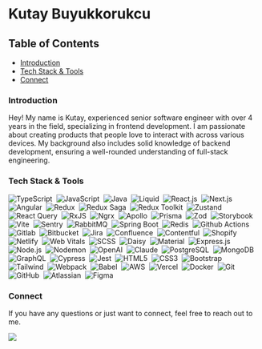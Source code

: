 # Kutay Buyukkorukcu

## Table of Contents

- [Introduction](#introduction)
- [Tech Stack & Tools](#tech-stack--tools)
- [Connect](#connect)

### Introduction
Hey! My name is Kutay, experienced senior software engineer with over 4 years in the field, specializing in frontend development. I am passionate about creating products that people love to interact with across various devices. My background also includes solid knowledge of backend development, ensuring a well-rounded understanding of full-stack engineering.

### Tech Stack & Tools

![TypeScript](https://img.shields.io/badge/-TypseScript-05122A?style=flat&logo=typescript&logoColor=blue)&nbsp;
![JavaScript](https://img.shields.io/badge/-JavaScript-05122A?style=flat&logo=javascript)&nbsp;
![Java](https://img.shields.io/badge/-Java-05122A?style=flat&logo=CoffeeScript)&nbsp;
![Liquid](https://img.shields.io/badge/-Liquid-05122A?style=flat&logo=shopify&logoColor=lightgreen)&nbsp;
![React.js](https://img.shields.io/badge/-React.js-05122A?style=flat&logo=react)&nbsp;
![Next.js](https://img.shields.io/badge/-Next.js-05122A?style=flat&logo=nextdotjs&logoColor=FEFEFE)&nbsp;
![Angular](https://img.shields.io/badge/-Angular-05122A?style=flat&logo=angular&logoColor=FEFEFE)&nbsp;
![Redux](https://img.shields.io/badge/-Redux-05122A?style=flat&logo=redux)&nbsp;
![Redux Saga](https://img.shields.io/badge/-Reduxsaga-05122A?style=flat&logo=reduxsaga)&nbsp;
![Redux Toolkit](https://img.shields.io/badge/-Reduxtoolkit-05122A?style=flat&logo=reduxtoolkit)&nbsp;
![Zustand](https://img.shields.io/badge/-Zustand-05122A?style=flat&logo=Zustand)&nbsp;
![React Query](https://img.shields.io/badge/-Reactquery-05122A?style=flat&logo=reactquery)&nbsp;
![RxJS](https://img.shields.io/badge/-RxJS-05122A?style=flat&logo=rxjs)&nbsp;
![Ngrx](https://img.shields.io/badge/-Ngrx-05122A?style=flat&logo=ngrx)&nbsp;
![Apollo](https://img.shields.io/badge/-Apollo-05122A?style=flat&logo=apollo)&nbsp;
![Prisma](https://img.shields.io/badge/-Prisma-05122A?style=flat&logo=prisma)&nbsp;
![Zod](https://img.shields.io/badge/-Zod-05122A?style=flat&logo=zod)&nbsp;
![Storybook](https://img.shields.io/badge/-Storybook-05122A?style=flat&logo=storybook)&nbsp;
![Vite](https://img.shields.io/badge/-Vite-05122A?style=flat&logo=vite)&nbsp;
![Sentry](https://img.shields.io/badge/-Sentry-05122A?style=flat&logo=sentry)&nbsp;
![RabbitMQ](https://img.shields.io/badge/-rabbitmq-05122A?style=flat&logo=rabbitmq)&nbsp;
![Spring Boot](https://img.shields.io/badge/-springboot-05122A?style=flat&logo=springboot)&nbsp;
![Redis](https://img.shields.io/badge/-Redis-05122A?style=flat&logo=redis)&nbsp;
![Github Actions](https://img.shields.io/badge/-Githubactions-05122A?style=flat&logo=githubactions)&nbsp;
![Gitlab](https://img.shields.io/badge/-Gitlab-05122A?style=flat&logo=Gitlab)&nbsp;
![Bitbucket](https://img.shields.io/badge/-Bitbucket-05122A?style=flat&logo=Bitbucket)&nbsp;
![Jira](https://img.shields.io/badge/-Jira-05122A?style=flat&logo=Jira)&nbsp;
![Confluence](https://img.shields.io/badge/-Confluence-05122A?style=flat&logo=Confluence)&nbsp;
![Contentful](https://img.shields.io/badge/-Contentful-05122A?style=flat&logo=Contentful)&nbsp;
![Shopify](https://img.shields.io/badge/-Shopify-05122A?style=flat&logo=Shopify)&nbsp;
![Netlify](https://img.shields.io/badge/-Netlify-05122A?style=flat&logo=Netlify)&nbsp;
![Web Vitals](https://img.shields.io/badge/-Webvitals-05122A?style=flat&logo=WebVitals)&nbsp;
![SCSS](https://img.shields.io/badge/-Scss-05122A?style=flat&logo=Scss)&nbsp;
![Daisy](https://img.shields.io/badge/-Daisy-05122A?style=flat&logo=Daisy)&nbsp;
![Material](https://img.shields.io/badge/-Material-05122A?style=flat&logo=Material)&nbsp;
![Express.js](https://img.shields.io/badge/-Express.js-05122A?style=flat&logo=express&logoColor=white)&nbsp;
![Node.js](https://img.shields.io/badge/-Node.js-05122A?style=flat&logo=node.js)&nbsp;
![Nodemon](https://img.shields.io/badge/-Nodemon-05122A?style=flat&logo=Nodemon)&nbsp;
![OpenAI](https://img.shields.io/badge/-OpenAi-05122A?style=flat&logo=OpenAI)&nbsp;
![Claude](https://img.shields.io/badge/-Claude-05122A?style=flat&logo=Claude)&nbsp;
![PostgreSQL](https://img.shields.io/badge/-PostgreSQL-05122A?style=flat&logo=PostgreSQL)&nbsp;
![MongoDB](https://img.shields.io/badge/-MongoDB-05122A?style=flat&logo=MongoDB)&nbsp;
![GraphQL](https://img.shields.io/badge/-GraphQL-05122A?style=flat&logo=GraphQL)&nbsp;
![Cypress](https://img.shields.io/badge/-Cypress-05122A?style=flat&logo=cypress)&nbsp;
![Jest](https://img.shields.io/badge/-Jest-05122A?style=flat&logo=jest)&nbsp;
![HTML5](https://img.shields.io/badge/-HTML5-05122A?style=flat&logo=HTML5)&nbsp;
![CSS3](https://img.shields.io/badge/-CSS3-05122A?style=flat&logo=CSS3&logoColor=1572B6)&nbsp;
![Bootstrap](https://img.shields.io/badge/-Bootstrap-05122A?style=flat&logo=bootstrap&logoColor=563D7C)&nbsp;
![Tailwind](https://img.shields.io/badge/-Tailwind-05122A?style=flat&logo=tailwindcss)&nbsp;
![Webpack](https://img.shields.io/badge/-Webpack-05122A?style=flat&logo=webpack)&nbsp;
![Babel](https://img.shields.io/badge/-Babel-05122A?style=flat&logo=babel)&nbsp;
![AWS](https://img.shields.io/badge/-AWS-05122A?style=flat&logo=amazonaws)&nbsp;
![Vercel](https://img.shields.io/badge/-Vercel-05122A?style=flat&logo=Vercel)&nbsp;
![Docker](https://img.shields.io/badge/-Docker-05122A?style=flat&logo=docker)&nbsp;
![Git](https://img.shields.io/badge/-Git-05122A?style=flat&logo=git)&nbsp;
![GitHub](https://img.shields.io/badge/-GitHub-05122A?style=flat&logo=github)&nbsp;
![Atlassian](https://img.shields.io/badge/-Atlassian%20Suite-05122A?style=flat&logo=atlassian&logoColor=blue)&nbsp;
![Figma](https://img.shields.io/badge/-Figma-05122A?style=flat&logo=figma)&nbsp;

### Connect

If you have any questions or just want to connect, feel free to reach out to me.  

<p align="left">
<a href="https://linkedin.com/in/kutaybuyukkorukcu"><img src="https://img.shields.io/badge/Professional%3A-linkedin-blue"/></a><br>
</p>
